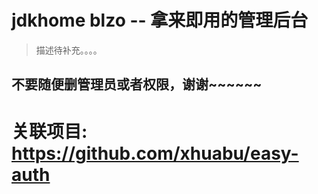 # jdkhome blzo -- 拿来即用的管理后台

> 描述待补充。。。。

## 不要随便删管理员或者权限，谢谢~~~~~~

# 关联项目: https://github.com/xhuabu/easy-auth

